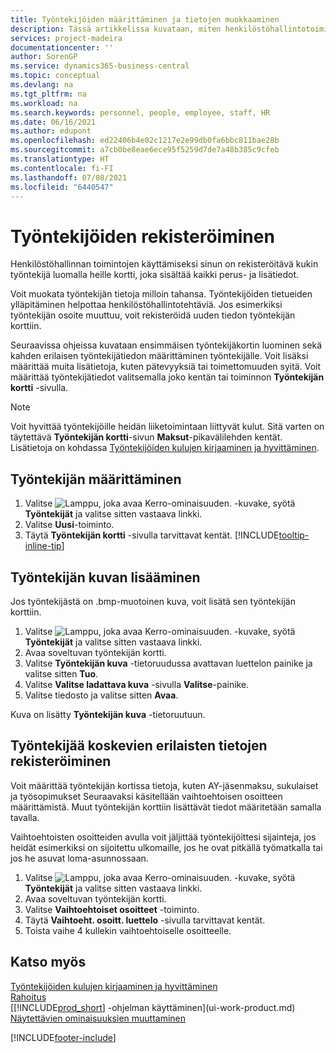 ```yaml
---
title: Työntekijöiden määrittäminen ja tietojen muokkaaminen
description: Tässä artikkelissa kuvataan, miten henkilöstöhallintotoimintoa käytetään uuden henkilöstön rekisteröimiseen tai olemassa olevan henkilöstön työntekijätietojen muokkaamiseen.
services: project-madeira
documentationcenter: ''
author: SorenGP
ms.service: dynamics365-business-central
ms.topic: conceptual
ms.devlang: na
ms.tgt_pltfrm: na
ms.workload: na
ms.search.keywords: personnel, people, employee, staff, HR
ms.date: 06/16/2021
ms.author: edupont
ms.openlocfilehash: ed22406b4e02c1217e2e99db0fa6bbc811bae28b
ms.sourcegitcommit: a7cb0be8eae6ece95f5259d7de7a48b385c9cfeb
ms.translationtype: HT
ms.contentlocale: fi-FI
ms.lasthandoff: 07/08/2021
ms.locfileid: "6440547"
---
```

# <a name="register-employees"></a>Työntekijöiden rekisteröiminen
Henkilöstöhallinnan toimintojen käyttämiseksi sinun on rekisteröitävä kukin työntekijä luomalla heille kortti, joka sisältää kaikki perus- ja lisätiedot.

Voit muokata työntekijän tietoja milloin tahansa. Työntekijöiden tietueiden ylläpitäminen helpottaa henkilöstöhallintotehtäviä. Jos esimerkiksi työntekijän osoite muuttuu, voit rekisteröidä uuden tiedon työntekijän korttiin.

Seuraavissa ohjeissa kuvataan ensimmäisen työntekijäkortin luominen sekä kahden erilaisen työntekijätiedon määrittäminen työntekijälle. Voit lisäksi määrittää muita lisätietoja, kuten pätevyyksiä tai toimettomuuden syitä. Voit määrittää työntekijätiedot valitsemalla joko kentän tai toiminnon **Työntekijän kortti** -sivulla.

> [!NOTE]  
> Voit hyvittää työntekijöille heidän liiketoimintaan liittyvät kulut. Sitä varten on täytettävä **Työntekijän kortti**-sivun **Maksut**-pikavälilehden kentät. Lisätietoja on kohdassa [Työntekijöiden kulujen kirjaaminen ja hyvittäminen](finance-how-record-reimburse-employee-expenses.md).

## <a name="to-set-up-an-employee"></a>Työntekijän määrittäminen
1. Valitse ![Lamppu, joka avaa Kerro-ominaisuuden.](media/ui-search/search_small.png "Kerro, mitä haluat tehdä") -kuvake, syötä **Työntekijät** ja valitse sitten vastaava linkki.
2. Valitse **Uusi**-toiminto.
3. Täytä **Työntekijän kortti** -sivulla tarvittavat kentät. [!INCLUDE[tooltip-inline-tip](includes/tooltip-inline-tip_md.md)]

## <a name="to-insert-a-picture-of-an-employee"></a>Työntekijän kuvan lisääminen
Jos työntekijästä on .bmp-muotoinen kuva, voit lisätä sen työntekijän korttiin.

1. Valitse ![Lamppu, joka avaa Kerro-ominaisuuden.](media/ui-search/search_small.png "Kerro, mitä haluat tehdä") -kuvake, syötä **Työntekijät** ja valitse sitten vastaava linkki.
2. Avaa soveltuvan työntekijän kortti.
3. Valitse **Työntekijän kuva** -tietoruudussa avattavan luettelon painike ja valitse sitten **Tuo**.
4. Valitse **Valitse ladattava kuva** -sivulla **Valitse**-painike.
5. Valitse tiedosto ja valitse sitten **Avaa**.

Kuva on lisätty **Työntekijän kuva** -tietoruutuun.

## <a name="to-register-various-information-about-an-employee"></a>Työntekijää koskevien erilaisten tietojen rekisteröiminen
Voit määrittää työntekijän kortissa tietoja, kuten AY-jäsenmaksu, sukulaiset ja työsopimukset Seuraavaksi käsitellään vaihtoehtoisen osoitteen määrittämistä. Muut työntekijän korttiin lisättävät tiedot määritetään samalla tavalla.

Vaihtoehtoisten osoitteiden avulla voit jäljittää työntekijöittesi sijainteja, jos heidät esimerkiksi on sijoitettu ulkomaille, jos he ovat pitkällä työmatkalla tai jos he asuvat loma-asunnossaan.

1. Valitse ![Lamppu, joka avaa Kerro-ominaisuuden.](media/ui-search/search_small.png "Kerro, mitä haluat tehdä") -kuvake, syötä **Työntekijät** ja valitse sitten vastaava linkki.
2. Avaa soveltuvan työntekijän kortti.
3. Valitse **Vaihtoehtoiset osoitteet** -toiminto.
4. Täytä **Vaihtoeht. osoitt. luettelo** -sivulla tarvittavat kentät.
5. Toista vaihe 4 kullekin vaihtoehtoiselle osoitteelle.

## <a name="see-also"></a>Katso myös
[Työntekijöiden kulujen kirjaaminen ja hyvittäminen](finance-how-record-reimburse-employee-expenses.md)  
[Rahoitus](finance.md)  
[[!INCLUDE[prod_short](includes/prod_short.md)] -ohjelman käyttäminen](ui-work-product.md)  
[Näytettävien ominaisuuksien muuttaminen](ui-experiences.md)


[!INCLUDE[footer-include](includes/footer-banner.md)]